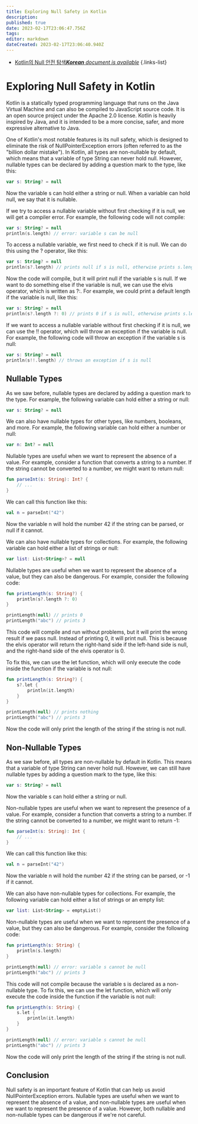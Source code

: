 ```yaml
---
title: Exploring Null Safety in Kotlin
description: 
published: true
date: 2023-02-17T23:06:47.756Z
tags: 
editor: markdown
dateCreated: 2023-02-17T23:06:40.940Z
---
```


- [Kotlin의 Null 안전 탐색***Korean** document is available*](/ko/Knowledge-base/Kotlin/exploring-null-safety-in-kotlin)
{.links-list}


# Exploring Null Safety in Kotlin

Kotlin is a statically typed programming language that runs on the Java Virtual Machine and can also be compiled to JavaScript source code. It is an open source project under the Apache 2.0 license. Kotlin is heavily inspired by Java, and it is intended to be a more concise, safer, and more expressive alternative to Java. 

One of Kotlin's most notable features is its null safety, which is designed to eliminate the risk of NullPointerException errors (often referred to as the "billion dollar mistake"). In Kotlin, all types are non-nullable by default, which means that a variable of type String can never hold null. However, nullable types can be declared by adding a question mark to the type, like this:

```kotlin
var s: String? = null
```

Now the variable s can hold either a string or null. When a variable can hold null, we say that it is nullable.

If we try to access a nullable variable without first checking if it is null, we will get a compiler error. For example, the following code will not compile:

```kotlin
var s: String? = null
println(s.length) // error: variable s can be null
```

To access a nullable variable, we first need to check if it is null. We can do this using the ? operator, like this:

```kotlin
var s: String? = null
println(s?.length) // prints null if s is null, otherwise prints s.length
```

Now the code will compile, but it will print null if the variable s is null. If we want to do something else if the variable is null, we can use the elvis operator, which is written as ?:. For example, we could print a default length if the variable is null, like this:

```kotlin
var s: String? = null
println(s?.length ?: 0) // prints 0 if s is null, otherwise prints s.length
```

If we want to access a nullable variable without first checking if it is null, we can use the !! operator, which will throw an exception if the variable is null. For example, the following code will throw an exception if the variable s is null:

```kotlin
var s: String? = null
println(s!!.length) // throws an exception if s is null
```

## Nullable Types

As we saw before, nullable types are declared by adding a question mark to the type. For example, the following variable can hold either a string or null:

```kotlin
var s: String? = null
```

We can also have nullable types for other types, like numbers, booleans, and more. For example, the following variable can hold either a number or null:

```kotlin
var n: Int? = null
```

Nullable types are useful when we want to represent the absence of a value. For example, consider a function that converts a string to a number. If the string cannot be converted to a number, we might want to return null:

```kotlin
fun parseInt(s: String): Int? {
    // ...
}
```

We can call this function like this:

```kotlin
val n = parseInt("42")
```

Now the variable n will hold the number 42 if the string can be parsed, or null if it cannot.

We can also have nullable types for collections. For example, the following variable can hold either a list of strings or null:

```kotlin
var list: List<String>? = null
```

Nullable types are useful when we want to represent the absence of a value, but they can also be dangerous. For example, consider the following code:

```kotlin
fun printLength(s: String?) {
    println(s?.length ?: 0)
}

printLength(null) // prints 0
printLength("abc") // prints 3
```

This code will compile and run without problems, but it will print the wrong result if we pass null. Instead of printing 0, it will print null. This is because the elvis operator will return the right-hand side if the left-hand side is null, and the right-hand side of the elvis operator is 0.

To fix this, we can use the let function, which will only execute the code inside the function if the variable is not null:

```kotlin
fun printLength(s: String?) {
    s?.let {
        println(it.length)
    }
}

printLength(null) // prints nothing
printLength("abc") // prints 3
```

Now the code will only print the length of the string if the string is not null.

## Non-Nullable Types

As we saw before, all types are non-nullable by default in Kotlin. This means that a variable of type String can never hold null. However, we can still have nullable types by adding a question mark to the type, like this:

```kotlin
var s: String? = null
```

Now the variable s can hold either a string or null.

Non-nullable types are useful when we want to represent the presence of a value. For example, consider a function that converts a string to a number. If the string cannot be converted to a number, we might want to return -1:

```kotlin
fun parseInt(s: String): Int {
    // ...
}
```

We can call this function like this:

```kotlin
val n = parseInt("42")
```

Now the variable n will hold the number 42 if the string can be parsed, or -1 if it cannot.

We can also have non-nullable types for collections. For example, the following variable can hold either a list of strings or an empty list:

```kotlin
var list: List<String> = emptyList()
```

Non-nullable types are useful when we want to represent the presence of a value, but they can also be dangerous. For example, consider the following code:

```kotlin
fun printLength(s: String) {
    println(s.length)
}

printLength(null) // error: variable s cannot be null
printLength("abc") // prints 3
```

This code will not compile because the variable s is declared as a non-nullable type. To fix this, we can use the let function, which will only execute the code inside the function if the variable is not null:

```kotlin
fun printLength(s: String) {
    s.let {
        println(it.length)
    }
}

printLength(null) // error: variable s cannot be null
printLength("abc") // prints 3
```

Now the code will only print the length of the string if the string is not null.

## Conclusion

Null safety is an important feature of Kotlin that can help us avoid NullPointerException errors. Nullable types are useful when we want to represent the absence of a value, and non-nullable types are useful when we want to represent the presence of a value. However, both nullable and non-nullable types can be dangerous if we're not careful.